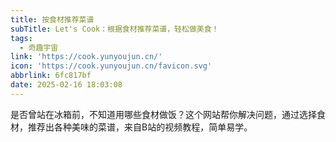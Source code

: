 ```yaml
---
title: 按食材推荐菜谱
subTitle: Let's Cook：根据食材推荐菜谱，轻松做美食！
tags:
  - 奇趣宇宙
link: 'https://cook.yunyoujun.cn/'
icon: 'https://cook.yunyoujun.cn/favicon.svg'
abbrlink: 6fc817bf
date: 2025-02-16 18:03:08
---
```


是否曾站在冰箱前，不知道用哪些食材做饭？这个网站帮你解决问题，通过选择食材，推荐出各种美味的菜谱，来自B站的视频教程，简单易学。